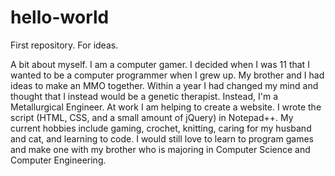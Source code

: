 # hello-world
First repository. For ideas.

A bit about myself. I am a computer gamer. I decided when I was 11 that I wanted to be a computer programmer when I grew up. My brother and I had ideas to make an MMO together. Within a year I had changed my mind and thought that I instead would be a genetic therapist. Instead, I'm a Metallurgical Engineer. At work I am helping to create a website. I wrote the script (HTML, CSS, and a small amount of jQuery) in Notepad++. My current hobbies include gaming, crochet, knitting, caring for my husband and cat, and learning to code. I would still love to learn to program games and make one with my brother who is majoring in Computer Science and Computer Engineering.
